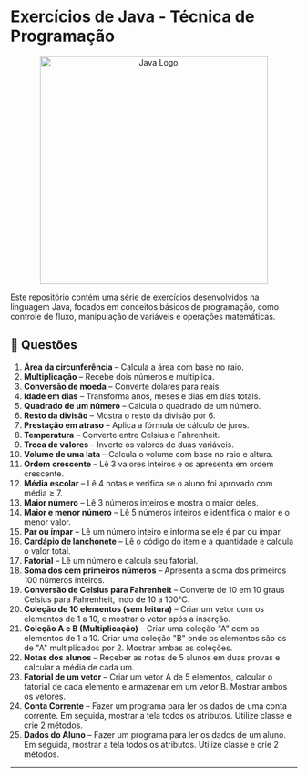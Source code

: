 # Exercícios de Java - Técnica de Programação

<p align="center">
  <img src="https://marcas-logos.net/wp-content/uploads/2020/11/Java-logo-600x336.png" width="400px" height="auto" alt="Java Logo">
</p>

Este repositório contém uma série de exercícios desenvolvidos na linguagem Java, focados em conceitos básicos de programação, como controle de fluxo, manipulação de variáveis e operações matemáticas.

## 📌 Questões

1. **Área da circunferência** – Calcula a área com base no raio.  
2. **Multiplicação** – Recebe dois números e multiplica.  
3. **Conversão de moeda** – Converte dólares para reais.  
4. **Idade em dias** – Transforma anos, meses e dias em dias totais.  
5. **Quadrado de um número** – Calcula o quadrado de um número.  
6. **Resto da divisão** – Mostra o resto da divisão por 6.  
7. **Prestação em atraso** – Aplica a fórmula de cálculo de juros.  
8. **Temperatura** – Converte entre Celsius e Fahrenheit.  
9. **Troca de valores** – Inverte os valores de duas variáveis.  
10. **Volume de uma lata** – Calcula o volume com base no raio e altura.
11. **Ordem crescente** – Lê 3 valores inteiros e os apresenta em ordem crescente.
12. **Média escolar** – Lê 4 notas e verifica se o aluno foi aprovado com média ≥ 7.
13. **Maior número** – Lê 3 números inteiros e mostra o maior deles.
14. **Maior e menor número** – Lê 5 números inteiros e identifica o maior e o menor valor.
15. **Par ou ímpar** – Lê um número inteiro e informa se ele é par ou ímpar.
16. **Cardápio de lanchonete** – Lê o código do item e a quantidade e calcula o valor total.
17. **Fatorial** – Lê um número e calcula seu fatorial.
18. **Soma dos cem primeiros números** – Apresenta a soma dos primeiros 100 números inteiros.
19. **Conversão de Celsius para Fahrenheit** – Converte de 10 em 10 graus Celsius para Fahrenheit, indo de 10 a 100°C.
20. **Coleção de 10 elementos (sem leitura)** – Criar um vetor com os elementos de 1 a 10, e mostrar o vetor após a inserção.
21. **Coleção A e B (Multiplicação)** – Criar uma coleção "A" com os elementos de 1 a 10. Criar uma coleção "B" onde os elementos são os de "A" multiplicados por 2. Mostrar ambas as coleções.
22. **Notas dos alunos** – Receber as notas de 5 alunos em duas provas e calcular a média de cada um.
23. **Fatorial de um vetor** – Criar um vetor A de 5 elementos, calcular o fatorial de cada elemento e armazenar em um vetor B. Mostrar ambos os vetores.
24. **Conta Corrente** – Fazer um programa para ler os dados de uma conta corrente. Em seguida, mostrar a tela todos os atributos. Utilize classe e crie 2 métodos.
25. **Dados do Aluno** – Fazer um programa para ler os dados de um aluno. Em seguida, mostrar a tela todos os atributos. Utilize classe e crie 2 métodos.
---
